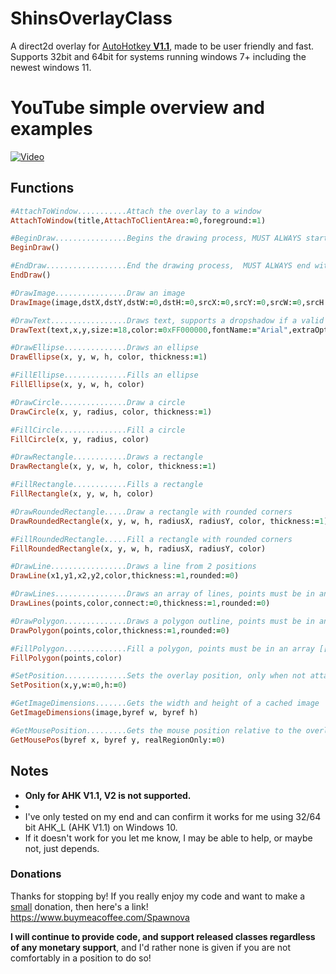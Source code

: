 # ShinsOverlayClass
A direct2d overlay for <ins>AutoHotkey **V1.1**</ins>, made to be user friendly and fast.
Supports 32bit and 64bit for systems running windows 7+ including the newest windows 11.

# YouTube simple overview and examples

[![Video](https://img.youtube.com/vi/L2Cb1UCJDEg/default.jpg)](https://www.youtube.com/watch?v=L2Cb1UCJDEg)

## Functions
```ruby
#AttachToWindow...........Attach the overlay to a window
AttachToWindow(title,AttachToClientArea:=0,foreground:=1)

#BeginDraw................Begins the drawing process, MUST ALWAYS start with BeginDraw(), if attached to window returns 1 if window is available, 0 otherwise
BeginDraw()

#EndDraw..................End the drawing process,  MUST ALWAYS end with EndDraw()
EndDraw()

#DrawImage................Draw an image
DrawImage(image,dstX,dstY,dstW:=0,dstH:=0,srcX:=0,srcY:=0,srcW:=0,srcH:=0,alpha:=1,drawCentered:=0,rotation:=0)

#DrawText.................Draws text, supports a dropshadow if a valid color is supplied
DrawText(text,x,y,size:=18,color:=0xFF000000,fontName:="Arial",extraOptions:="") #see the comments above the function in the class file for more info

#DrawEllipse..............Draws an ellipse
DrawEllipse(x, y, w, h, color, thickness:=1)

#FillEllipse..............Fills an ellipse
FillEllipse(x, y, w, h, color)

#DrawCircle...............Draw a circle
DrawCircle(x, y, radius, color, thickness:=1)

#FillCircle...............Fill a circle
FillCircle(x, y, radius, color)

#DrawRectangle............Draws a rectangle
DrawRectangle(x, y, w, h, color, thickness:=1)

#FillRectangle............Fills a rectangle
FillRectangle(x, y, w, h, color)

#DrawRoundedRectangle.....Draw a rectangle with rounded corners
DrawRoundedRectangle(x, y, w, h, radiusX, radiusY, color, thickness:=1)

#FillRoundedRectangle.....Fill a rectangle with rounded corners
FillRoundedRectangle(x, y, w, h, radiusX, radiusY, color)

#DrawLine.................Draws a line from 2 positions
DrawLine(x1,y1,x2,y2,color,thickness:=1,rounded:=0)

#DrawLines................Draws an array of lines, points must be in an array [[x,y],[x,y]] etc.
DrawLines(points,color,connect:=0,thickness:=1,rounded:=0)

#DrawPolygon..............Draws a polygon outline, points must be in an array [[x,y],[x,y]] etc.
DrawPolygon(points,color,thickness:=1,rounded:=0)

#FillPolygon..............Fill a polygon, points must be in an array [[x,y],[x,y]] etc.
FillPolygon(points,color)

#SetPosition..............Sets the overlay position, only when not attached
SetPosition(x,y,w:=0,h:=0)

#GetImageDimensions.......Gets the width and height of a cached image
GetImageDimensions(image,byref w, byref h)

#GetMousePosition.........Gets the mouse position relative to the overlay, additionally returns true if the mouse is inside the overlay, 0 otherwise
GetMousePos(byref x, byref y, realRegionOnly:=0)
```

## Notes

* **Only for AHK V1.1, V2 is not supported.**
*
* I've only tested on my end and can confirm it works for me using 32/64 bit AHK_L (AHK V1.1) on Windows 10.
* If it doesn't work for you let me know, I may be able to help, or maybe not, just depends.

### Donations

Thanks for stopping by! If you really enjoy my code and want to make a <ins>small</ins> donation, then here's a link! https://www.buymeacoffee.com/Spawnova

**I will continue to provide code, and support released classes regardless of any monetary support**, and I'd rather none is given if you are not comfortably in a position to do so!
